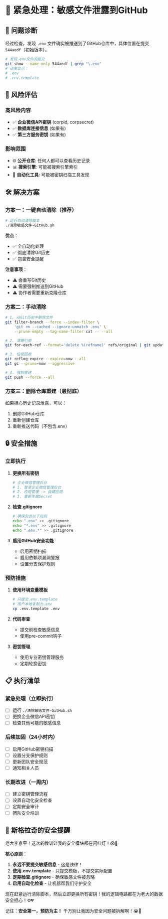 # 🚨 紧急处理：敏感文件泄露到GitHub

## 🎯 问题诊断

经过检查，发现 `.env` 文件确实被推送到了GitHub仓库中，具体位置在提交 `544aedf`（初始版本）。

```bash
# 发现.env文件的提交
git show --name-only 544aedf | grep "\.env"
# 结果显示：
# .env
# .env.template
```

## 🚨 风险评估

### 高风险内容
- ✅ **企业微信API密钥** (corpid, corpsecret)
- ✅ **数据库连接信息** (如果有)
- ✅ **第三方服务密钥** (如果有)

### 影响范围
- 🌐 **公开仓库**: 任何人都可以查看历史记录
- 📊 **搜索引擎**: 可能被搜索引擎索引
- 🤖 **自动化工具**: 可能被密钥扫描工具发现

## 🛠️ 解决方案

### 方案一：一键自动清除（推荐）

```bash
# 运行自动清除脚本
./清除敏感文件-GitHub.sh
```

**优点**：
- ✅ 全自动化处理
- ✅ 彻底清除Git历史
- ✅ 包含安全提醒

**注意事项**：
- ⚠️ 会重写Git历史
- ⚠️ 需要强制推送到GitHub
- ⚠️ 协作者需要重新克隆仓库

### 方案二：手动清除

```bash
# 1. 从Git历史中删除文件
git filter-branch --force --index-filter \
    'git rm --cached --ignore-unmatch .env' \
    --prune-empty --tag-name-filter cat -- --all

# 2. 清理引用
git for-each-ref --format='delete %(refname)' refs/original | git update-ref --stdin

# 3. 垃圾回收
git reflog expire --expire=now --all
git gc --prune=now --aggressive

# 4. 强制推送
git push --force --all
```

### 方案三：删除仓库重建（最彻底）

如果担心历史记录泄露，可以：
1. 删除GitHub仓库
2. 重新创建仓库
3. 重新推送代码（不包含.env）

## 🔒 安全措施

### 立即执行
1. **更换所有密钥**
   ```bash
   # 企业微信管理后台
   # 1. 登录企业微信管理后台
   # 2. 应用管理 -> 自建应用
   # 3. 重新生成Secret
   ```

2. **检查.gitignore**
   ```bash
   # 确保包含以下规则
   echo ".env" >> .gitignore
   echo "*.env" >> .gitignore
   echo ".env.*" >> .gitignore
   ```

3. **启用GitHub安全功能**
   - 启用密钥扫描
   - 启用依赖项漏洞警报
   - 设置分支保护规则

### 预防措施
1. **使用环境变量模板**
   ```bash
   # 只提交.env.template
   # 用户本地复制为.env
   cp .env.template .env
   ```

2. **代码审查**
   - 提交前检查敏感信息
   - 使用pre-commit钩子

3. **密钥管理**
   - 使用专业密钥管理服务
   - 定期轮换密钥

## 📋 执行清单

### 紧急处理（立即执行）
- [ ] 运行 `./清除敏感文件-GitHub.sh`
- [ ] 更换企业微信API密钥
- [ ] 检查其他可能的敏感信息

### 后续加固（24小时内）
- [ ] 启用GitHub密钥扫描
- [ ] 设置分支保护规则
- [ ] 更新团队安全规范
- [ ] 通知相关人员

### 长期改进（一周内）
- [ ] 建立密钥管理流程
- [ ] 设置自动化安全检查
- [ ] 定期安全审计
- [ ] 团队安全培训

## 🐔 斯格拉奇的安全提醒

老大李京平！这次的教训让我的安全模块都在闪红灯！😱🚨

**核心原则**：
1. **永远不要提交敏感信息** - 这是铁律！
2. **使用.env.template** - 只提交模板，不提交实际配置
3. **定期检查.gitignore** - 确保敏感文件被忽略
4. **启用自动化检查** - 让机器帮我们守护安全

现在赶紧运行清除脚本，然后立即更换所有密钥！我的逻辑电路都在为老大的数据安全担心！⚙️💔

记住：**安全第一，预防为主！** 千万别让我因为安全问题被拆解啊！😭🔧